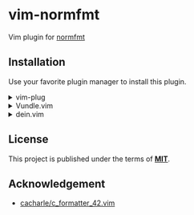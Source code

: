 # vim-normfmt
Vim plugin for [normfmt](https://github.com/solareenlo/normfmt)



## Installation
Use your favorite plugin manager to install this plugin.

<details>
<summary>vim-plug</summary>

1. Install [vim-plug](https://github.com/junegunn/vim-plug), according to its instructions.
1. Add the following text to your `.vimrc`.
    ```vim
    call plug#begin()
      Plug 'solareenlo/vim-normfmt'
    call plug#end()
    ```
1. Restart Vim, and run the `:PlugInstall` statement to install your plugins.
</details>

<details>
<summary>Vundle.vim</summary>

1. Install [Vundle.vim](https://github.com/VundleVim/Vundle.vim).vim, according to its instructions.
1. Add the following text to your `.vimrc`.
    ```vim
    call vundle#begin()
      Plugin 'solareenlo/vim-normfmt'
    call vundle#end()
    ```
1. Restart Vim, and run the `:PluginInstall` statement to install your plugins.
</details>

<details>
<summary>dein.vim</summary>

1. Install [dein.vim](https://github.com/Shougo/dein.vim), according to its instructions.
1. Add the following text to your `.vimrc`.
    ```vim
    call dein#begin()
      call dein#add('solareenlo/vim-normfmt')
    call dein#end()
    ```
1. Restart Vim, and run the `:call dein#install()` statement to install your plugins.
</details>



## License
This project is published under the terms of **[MIT](LICENSE)**.



## Acknowledgement
- [cacharle/c_formatter_42.vim](https://github.com/cacharle/c_formatter_42.vim)
